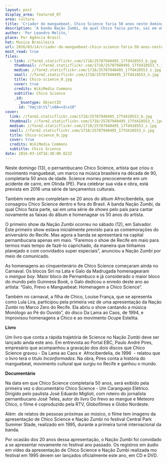 ```yaml
---
layout: post
display_area: featured_07
area: cultura
title: 'Criador do manguebeat, Chico Science faria 50 anos neste domingo'
description: 'A banda Nação Zumbi, da qual Chico fazia parte, sai em uma série de shows pelo país para cantar novamente as faixas '
author: 'Por Leandro Melito,'
place: Por Agência Brasil
hat: Musica Brasileira
url: 2016/03/14/criador-do-manguebeat-chico-science-faria-50-anos-neste-domingo/
most_read: true
files:
  - link: //farm2.staticflickr.com/1718/25787940495_17fd410553_b.jpg
    thumbnail: //farm2.staticflickr.com/1718/25787940495_17fd410553_t.jpg
    medium: //farm2.staticflickr.com/1718/25787940495_17fd410553_z.jpg
    small: //farm2.staticflickr.com/1718/25787940495_17fd410553_n.jpg
    title: Chico-science_0.jpg
    cover: true
    credits: WikiMedia Commons
    subtitle: Chico Science
    _id:
      _bsontype: ObjectID
      id: "Væç\b\t¼°\x8A=<â\x18"
cover:
  link: //farm2.staticflickr.com/1718/25787940495_17fd410553_b.jpg
  thumbnail: //farm2.staticflickr.com/1718/25787940495_17fd410553_t.jpg
  medium: //farm2.staticflickr.com/1718/25787940495_17fd410553_z.jpg
  small: //farm2.staticflickr.com/1718/25787940495_17fd410553_n.jpg
  title: Chico-science_0.jpg
  cover: true
  credits: WikiMedia Commons
  subtitle: Chico Science
date: 2016-03-14T16:30:00.823Z
---
```

<p>Neste domingo (13), o pernambucano Chico Science, artista que criou o movimento manguebeat, um marco na m&uacute;sica brasileira na d&eacute;cada de 90, completaria 50 anos de idade. Science morreu precocemente em um acidente de carro, em Olinda (PE). Para celebrar sua vida e obra, est&aacute; prevista em 2016 uma s&eacute;rie de lan&ccedil;amentos culturais.</p>

<p>Tamb&eacute;m neste ano completam-se 20 anos do &aacute;lbum Afrociberdelia, que consagrou Chico Science dentro e fora do Brasil. A banda Na&ccedil;&atilde;o Zumbi, da qual Chico fazia parte, sai em uma s&eacute;rie de&nbsp;<em>shows</em>&nbsp;pelo pa&iacute;s para cantar novamente as faixas do &aacute;lbum e homenagear os 50 anos do artista.&nbsp;</p>

<p>O primeiro show da Na&ccedil;&atilde;o Zumbi ocorreu no s&aacute;bado (12), em Salvador. Este primeiro show estava inicialmente previsto para as comemora&ccedil;&otilde;es do anivers&aacute;rio do Recife. Mas agora a banda se apresentar&aacute; na capital pernambucana apenas em maio. &ldquo;Faremos o show de Recife em maio para termos mais tempo de faz&ecirc;-lo caprichado, da maneira que t&iacute;nhamos planejado e com convidados super especiais&rdquo;, anunciou a Na&ccedil;&atilde;o Zumbi por meio de comunicado.</p>

<p>As homenagens ao cinquenten&aacute;rio de Chico Science come&ccedil;aram ainda no Carnaval. Os blocos Siri na Lata e Galo da Madrugada homenagearam o&nbsp;<em>mangue boy</em>. Maior bloco de Pernambuco e j&aacute; considerado o maior bloco do mundo pelo Guinness Book, o Galo dedicou o enredo deste ano ao artista: &ldquo;Galo, Frevo e Manguebeat: Homenagem a Chico Science&rdquo;.</p>

<p>Tamb&eacute;m no carnaval, a filha de Chico, Louise Fran&ccedil;a, que se apresenta como Lula Lira, participou pela primeira vez de uma apresenta&ccedil;&atilde;o da Na&ccedil;&atilde;o Zumbi no Marco Zero do Recife. Ela abriu o show cantando a m&uacute;sica Mon&oacute;logo ao P&eacute; do Ouvido&rdquo;, do disco Da Lama ao Caos, de 1994, e improvisou homenagens a Chico e ao movimento Ocupe Estelita.</p>

<p><strong>Livro</strong></p>

<p>Um livro que conta a r&aacute;pida trajet&oacute;ria de Science no Na&ccedil;&atilde;o Zumbi deve ser lan&ccedil;ado ainda este ano. Em entrevista ao Portal EBC, Paulo Andr&eacute; Pires, empres&aacute;rio que acompanhou a grava&ccedil;&atilde;o dos dois discos que Chico Science gravou - Da Lama ao Caos e&nbsp; Afrociberdelia, de 1996&nbsp; - relatou que o livro ter&aacute; o t&iacute;tulo&nbsp;<em>Inconformados</em>. Na obra, Pires conta a hist&oacute;ria do manguebeat, movimento cultural que surgiu no Recife e ganhou o mundo.</p>

<p><strong>Document&aacute;rio</strong></p>

<p>Na data em que Chico Science completaria 50 anos, ser&aacute; exibido pela primeira vez o document&aacute;rio Chico Science - Um Caranguejo El&eacute;trico. Dirigido pelo paulista Jos&eacute; Eduardo Miglioli, com roteiro do jornalista pernambucano Jos&eacute; Teles, autor do livro Do frevo ao mangue e Meteoro Chico, o filme &eacute; coproduzido pela RTV, Globofilmes e Globo Nordeste.</p>

<p>Al&eacute;m&nbsp; de relatos de pessoas pr&oacute;ximas ao m&uacute;sico, o filme tem imagens da apresenta&ccedil;&atilde;o de Chico Science e Na&ccedil;&atilde;o Zumbi no festival Central Park Summer Stade, realizado em 1995, durante a primeira turn&ecirc; internacional da banda.</p>

<p>Por ocasi&atilde;o dos 20 anos dessa apresenta&ccedil;&atilde;o, o Na&ccedil;&atilde;o Zumbi foi convidado a se apresentar novamente no festival ano passado. Os registros em &aacute;udio em v&iacute;deo da apresenta&ccedil;&atilde;o de Chico Science e Na&ccedil;&atilde;o Zumbi realizada mo festival em 1995 devem ser lan&ccedil;ados oficialmente este ano, em CD e DVD.</p>

